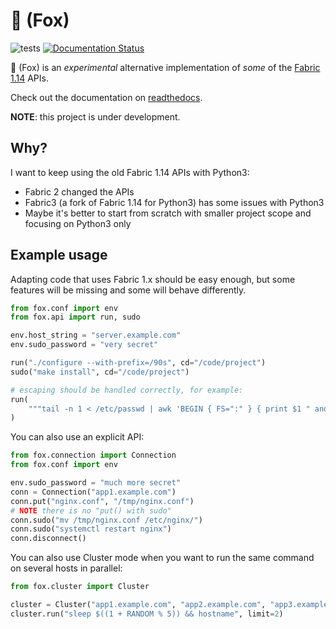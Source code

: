 # 🦊 (Fox)

![tests](https://github.com/piger/fox/actions/workflows/test.yml/badge.svg)
[![Documentation Status](https://readthedocs.org/projects/fox-py/badge/?version=latest)](https://fox-py.readthedocs.io/en/latest/?badge=latest)

🦊 (Fox) is an _experimental_ alternative implementation of _some_ of the
[Fabric 1.14](http://docs.fabfile.org/en/1.14/) APIs.

Check out the documentation on [readthedocs](https://fox-py.readthedocs.io/en/latest/index.html).

**NOTE**: this project is under development.

## Why?

I want to keep using the old Fabric 1.14 APIs with Python3:

- Fabric 2 changed the APIs
- Fabric3 (a fork of Fabric 1.14 for Python3) has some issues with Python3
- Maybe it's better to start from scratch with smaller project scope and focusing on Python3 only

## Example usage

Adapting code that uses Fabric 1.x should be easy enough, but some features will be missing and some
will behave differently.

``` python
from fox.conf import env
from fox.api import run, sudo

env.host_string = "server.example.com"
env.sudo_password = "very secret"

run("./configure --with-prefix=/90s", cd="/code/project")
sudo("make install", cd="/code/project")

# escaping should be handled correctly, for example:
run(
    """tail -n 1 < /etc/passwd | awk 'BEGIN { FS=":" } { print $1 " and " $3 }'"""
)
```

You can also use an explicit API:

``` python
from fox.connection import Connection
from fox.conf import env

env.sudo_password = "much more secret"
conn = Connection("app1.example.com")
conn.put("nginx.conf", "/tmp/nginx.conf")
# NOTE there is no "put() with sudo"
conn.sudo("mv /tmp/nginx.conf /etc/nginx/")
conn.sudo("systemctl restart nginx")
conn.disconnect()
```

You can also use Cluster mode when you want to run the same command on several hosts in parallel:

``` python
from fox.cluster import Cluster

cluster = Cluster("app1.example.com", "app2.example.com", "app3.example.com")
cluster.run("sleep $((1 + RANDOM % 5)) && hostname", limit=2)
```
